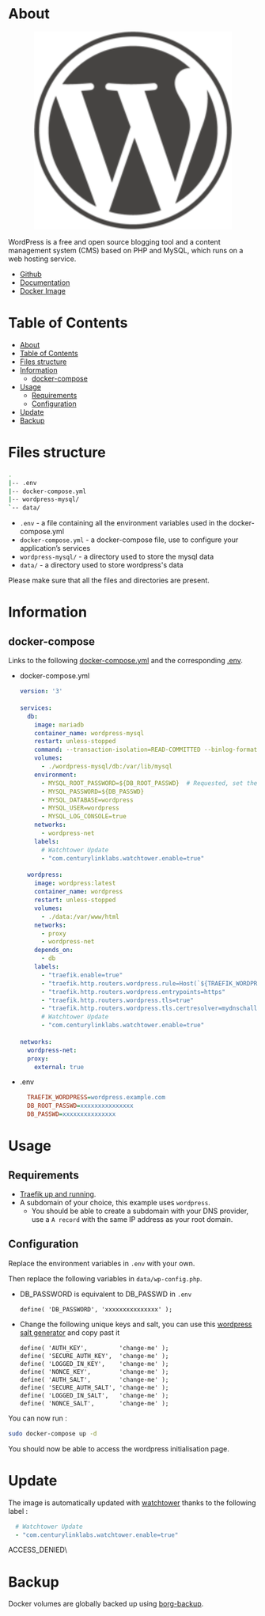 # About

<p align="center">
<img src="../_utilities/wordpress.png" width="400" alt="wordpress" title="wordpress" />
</p>

WordPress is a free and open source blogging tool and a content management system (CMS) based on PHP and MySQL, which runs on a web hosting service.

* [Github](https://github.com/WordPress/WordPress)
* [Documentation](https://codex.wordpress.org/)
* [Docker Image](https://hub.docker.com/_/wordpress)

# Table of Contents

<!-- TOC -->

- [About](#about)
- [Table of Contents](#table-of-contents)
- [Files structure](#files-structure)
- [Information](#information)
    - [docker-compose](#docker-compose)
- [Usage](#usage)
    - [Requirements](#requirements)
    - [Configuration](#configuration)
- [Update](#update)
- [Backup](#backup)

<!-- /TOC -->

# Files structure 

```bash
.
|-- .env
|-- docker-compose.yml
|-- wordpress-mysql/
`-- data/
```

- `.env` - a file containing all the environment variables used in the docker-compose.yml
- `docker-compose.yml` - a docker-compose file, use to configure your application’s services
- `wordpress-mysql/` - a directory used to store the mysql data
- `data/` - a directory used to store wordpress's data

Please make sure that all the files and directories are present.

# Information

## docker-compose
Links to the following [docker-compose.yml](docker-compose.yml) and the corresponding [.env](.env).

* docker-compose.yml
  ```yaml
  version: '3'

  services:
    db:
      image: mariadb
      container_name: wordpress-mysql
      restart: unless-stopped
      command: --transaction-isolation=READ-COMMITTED --binlog-format=ROW
      volumes:
        - ./wordpress-mysql/db:/var/lib/mysql
      environment:
        - MYSQL_ROOT_PASSWORD=${DB_ROOT_PASSWD}  # Requested, set the root's password of MySQL service.
        - MYSQL_PASSWORD=${DB_PASSWD}
        - MYSQL_DATABASE=wordpress
        - MYSQL_USER=wordpress
        - MYSQL_LOG_CONSOLE=true
      networks:
        - wordpress-net
      labels:
        # Watchtower Update
        - "com.centurylinklabs.watchtower.enable=true"

    wordpress:
      image: wordpress:latest
      container_name: wordpress
      restart: unless-stopped
      volumes:
        - ./data:/var/www/html
      networks:
        - proxy
        - wordpress-net
      depends_on:
        - db
      labels:
        - "traefik.enable=true"
        - "traefik.http.routers.wordpress.rule=Host(`${TRAEFIK_WORDPRESS}`)"
        - "traefik.http.routers.wordpress.entrypoints=https"
        - "traefik.http.routers.wordpress.tls=true"
        - "traefik.http.routers.wordpress.tls.certresolver=mydnschallenge"
        # Watchtower Update
        - "com.centurylinklabs.watchtower.enable=true"

  networks:
    wordpress-net:
    proxy:
      external: true
  ```
* .env
  ```ini
    TRAEFIK_WORDPRESS=wordpress.example.com
    DB_ROOT_PASSWD=xxxxxxxxxxxxxxx
    DB_PASSWD=xxxxxxxxxxxxxxx
  ```



# Usage

## Requirements
- [Traefik up and running](../traefik).
- A subdomain of your choice, this example uses `wordpress`.
    - You should be able to create a subdomain with your DNS provider, use a `A record` with the same IP address as your root domain.

## Configuration

Replace the environment variables in `.env` with your own.

Then replace the following variables in `data/wp-config.php`.

* DB_PASSWORD is equivalent to DB_PASSWD in `.env`
  ```
  define( 'DB_PASSWORD', 'xxxxxxxxxxxxxxx' );
  ```

* Change the following unique keys and salt, you can use this [wordpress salt generator](https://api.wordpress.org/secret-key/1.1/salt/) and copy past it
  ```
  define( 'AUTH_KEY',         'change-me' );
  define( 'SECURE_AUTH_KEY',  'change-me' );
  define( 'LOGGED_IN_KEY',    'change-me' );
  define( 'NONCE_KEY',        'change-me' );
  define( 'AUTH_SALT',        'change-me' );
  define( 'SECURE_AUTH_SALT', 'change-me' );
  define( 'LOGGED_IN_SALT',   'change-me' );
  define( 'NONCE_SALT',       'change-me' );
  ```

You can now run :

```bash
sudo docker-compose up -d
```

You should now be able to access the wordpress initialisation page.

# Update

The image is automatically updated with [watchtower](../watchtower) thanks to the following label :

```yaml
  # Watchtower Update
  - "com.centurylinklabs.watchtower.enable=true"
```
ACCESS_DENIED\
# Backup

Docker volumes are globally backed up using [borg-backup](../borg-backup). 